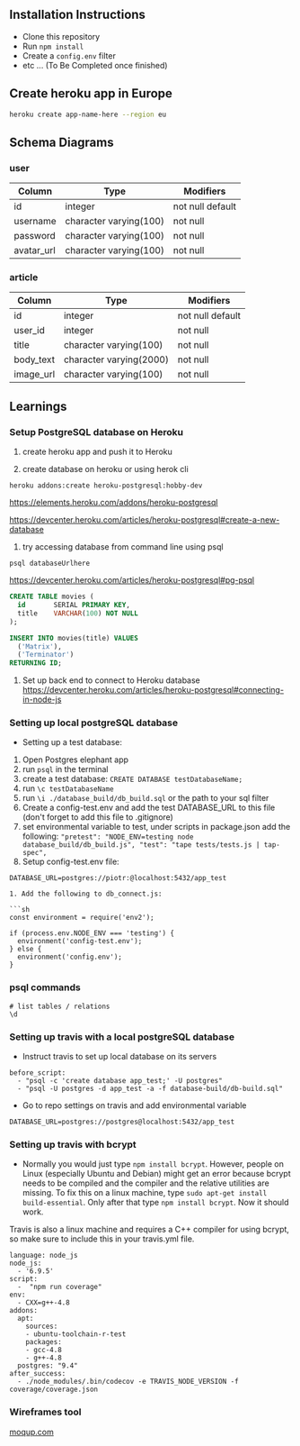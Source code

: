 ## Installation Instructions
- Clone this repository
- Run ```npm install```
- Create a ```config.env``` filter
- etc ... (To Be Completed once finished)


## Create heroku app in Europe

```sh
heroku create app-name-here --region eu
```

## Schema Diagrams

### user
Column | Type | Modifiers
--- | --- | ---
id | integer | not null default
username | character varying(100) | not null
password | character varying(100) | not null
avatar_url | character varying(100) | not null

### article
Column | Type | Modifiers
--- | --- | ---
id | integer | not null default
user_id | integer | not null
title | character varying(100) | not null
body_text | character varying(2000) | not null
image_url | character varying(100) | not null

## Learnings

### Setup PostgreSQL database on Heroku

1. create heroku app and push it to Heroku

1. create database on heroku or using herok cli
```
heroku addons:create heroku-postgresql:hobby-dev
```
https://elements.heroku.com/addons/heroku-postgresql


https://devcenter.heroku.com/articles/heroku-postgresql#create-a-new-database

1. try accessing database from command line using psql
```
psql databaseUrlhere
```
https://devcenter.heroku.com/articles/heroku-postgresql#pg-psql

```sql
CREATE TABLE movies (
  id       SERIAL PRIMARY KEY,
  title    VARCHAR(100) NOT NULL
);

INSERT INTO movies(title) VALUES
  ('Matrix'),
  ('Terminator')
RETURNING ID;
```

1. Set up back end to connect to Heroku database
https://devcenter.heroku.com/articles/heroku-postgresql#connecting-in-node-js

### Setting up local postgreSQL database

- Setting up a test database:
1. Open Postgres elephant app
1. run ```psql``` in the terminal
1. create a test database: ```CREATE DATABASE testDatabaseName;```
1. run ```\c testDatabaseName```
1. run ```\i ./database_build/db_build.sql``` or the path to your sql filter
1. Create a config-test.env and add the test DATABASE_URL to this file (don't forget to add this file to .gitignore)
1. set environmental variable to test, under scripts in package.json add the following: ```"pretest": "NODE_ENV=testing node database_build/db_build.js",
"test": "tape tests/tests.js | tap-spec",```
1. Setup config-test.env file:
```
DATABASE_URL=postgres://piotr:@localhost:5432/app_test

1. Add the following to db_connect.js:

```sh
const environment = require('env2');

if (process.env.NODE_ENV === 'testing') {
  environment('config-test.env');
} else {
  environment('config.env');
}
```


### psql commands
```
# list tables / relations
\d
```


### Setting up travis with a local postgreSQL database

* Instruct travis to set up local database on its servers

```
before_script:
  - "psql -c 'create database app_test;' -U postgres"
  - "psql -U postgres -d app_test -a -f database-build/db-build.sql"
```

* Go to repo settings on travis and add environmental variable
```
DATABASE_URL=postgres://postgres@localhost:5432/app_test
```

### Setting up travis with bcrypt

- Normally you would just type ```npm install bcrypt```. However, people on Linux (especially Ubuntu and Debian) might get an error because bcrypt needs to be compiled and the compiler and the relative utilities are missing. To fix this on a linux machine, type ```sudo apt-get install build-essential```. Only after that type ```npm install bcrypt```. Now it should work.

Travis is also a linux machine and requires a C++ compiler for using bcrypt, so make sure to include this in your travis.yml file.

```
language: node_js
node_js:
  - '6.9.5'
script:
  -  "npm run coverage"
env:
  - CXX=g++-4.8
addons:
  apt:
    sources:
    - ubuntu-toolchain-r-test
    packages:
    - gcc-4.8
    - g++-4.8
  postgres: "9.4"
after_success:
  - ./node_modules/.bin/codecov -e TRAVIS_NODE_VERSION -f coverage/coverage.json
  ```

### Wireframes tool
[moqup.com](https://app.moqups.com/edit/page/ad64222d5)
